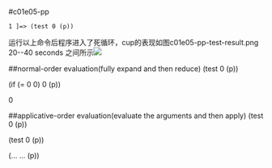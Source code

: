 #c01e05-pp

```
1 ]=> (test 0 (p))
```
运行以上命令后程序进入了死循环，cup的表现如图c01e05-pp-test-result.png 20--40 seconds 之间所示<img src="https://raw.github.com/xiaoyugitcode/sicpAns/master/c01/c01e05-pp-test-result.png" />

##normal-order evaluation(fully expand and then reduce)
(test 0 (p))

(if (= 0 0) 0 (p))

0

##applicative-order evaluation(evaluate the arguments and then apply)
(test 0 (p))

(test 0 (p))

(... ... (p))
